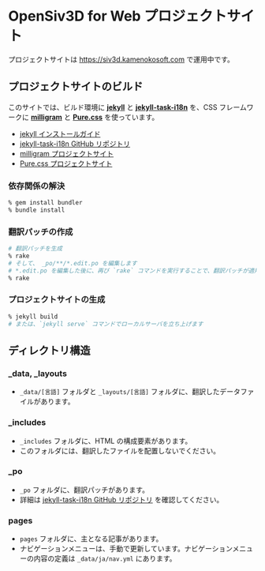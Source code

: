 # OpenSiv3D for Web プロジェクトサイト

プロジェクトサイトは <https://siv3d.kamenokosoft.com> で運用中です。

## プロジェクトサイトのビルド

このサイトでは、ビルド環境に [**jekyll**](https://jekyllrb.com) と [**jekyll-task-i18n**](https://github.com/ruby-gettext/jekyll-task-i18n) を、CSS フレームワークに [**milligram**](https://milligram.io) と [**Pure.css**](https://purecss.io) を使っています。

- [jekyll インストールガイド](https://jekyllrb.com/docs/)
- [jekyll-task-i18n GitHub リポジトリ](https://github.com/ruby-gettext/jekyll-task-i18)
- [milligram プロジェクトサイト](https://milligram.io)
- [Pure.css プロジェクトサイト](https://purecss.io)

### 依存関係の解決

```sh
% gem install bundler
% bundle install
```

### 翻訳パッチの作成

```sh
# 翻訳パッチを生成
% rake
# そして、 _po/**/*.edit.po を編集します
# *.edit.po を編集した後に、再び `rake` コマンドを実行することで、翻訳パッチが適用されます
% rake
```

### プロジェクトサイトの生成

```sh
% jekyll build
# または、`jekyll serve` コマンドでローカルサーバを立ち上げます
```

## ディレクトリ構造

### \_data, \_layouts

- `_data/[言語]` フォルダと `_layouts/[言語]` フォルダに、翻訳したデータファイルがあります。

### \_includes

- `_includes` フォルダに、HTML の構成要素があります。
- このフォルダには、翻訳したファイルを配置しないでください。

### \_po

- `_po` フォルダに、翻訳パッチがあります。
- 詳細は [jekyll-task-i18n GitHub リポジトリ](https://github.com/ruby-gettext/jekyll-task-i18n) を確認してください。

### pages

- `pages` フォルダに、主となる記事があります。
- ナビゲーションメニューは、手動で更新しています。ナビゲーションメニューの内容の定義は `_data/ja/nav.yml` にあります。
